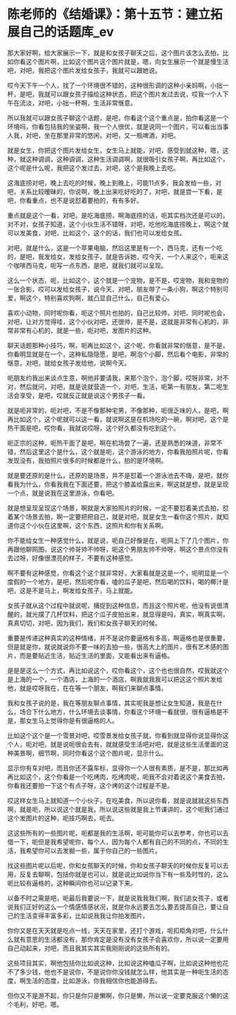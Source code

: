 # 陈老师的《结婚课》：第十五节：建立拓展自己的话题库_ev

那大家好啊，给大家展示一下，就是和女孩子聊天之后，这个图片该怎么去拍，比如你看这个图片啊，比如这个图片这个图片就是，嗯，向女生展示一个就是慢生活吧，对吧，我把这个图片发给女孩子，我就可以跟她说。

哎今天下午一个人，找了一个环境很不错的，这种很形调的这种小亲妈啊，小拙一杯，是吧，我就可以跟女孩子描绘这种状态，把这个图片发过去说，哎我一个人下午在流淡，对吧，小拙一杯啊，生活非常惬意。

所以我就可以跟女孩子聊这个话题，是吧，你看这个这个重点是，拍你看这是一个环境吗，你看包括我的坐姿啊，我一个人很优，就是说同一个图片，可以看出当事人我，对吧，坐在那里非常的悠闲，对吧，又一瓶啤酒，对吧。

就是女生，你把这个图片发给女生，女生马上就能，对吧，感受到就这种，嗯，这种，就这种调调，这种调调，这种生活调调啊，就很吸引女孩子啊，再比如这个，这个呢是什么呢，我把这个发过去，对吧，这个是我晚上去吃。

这海底捞对吧，晚上去吃的时候，晚上到晚上，可能11点多，我会发给一些，对吧，关系比较暧昧的，你说啊，晚上出来吃好吃的了，对吧，就是尝一下看，是吧，你看重点，也不是说怼着要拍的，有有多好。

重点就是这个一看，对吧，是吃海底捞，啊海底捞的话，呃其实档次还是可以的，对不对，女孩子知道，这个小伙生活不错呀，对吧，吃他吃海底捞晚上，啊这个就可以发美食，对吧，比如这个，这个的话，我们也可以发给女孩。

对吧，就是什么，这是一个苹果电脑，然后这里是有一个，西马克，还有一个吃的，是吧，我发给女，发给女孩子，就是告诉她，哎今天，一个人来这个，呃来这个咖啡西马克，呃写一点东西，是吧，就我们就可以呈现。

这么一个状态，呃，比如这个，这个就是一个宠物，是不是，哎宠物，我和宠物的一张合影，哎可以发给女孩子，说今天，对吧，朋友带了一条小狗，啊这个特别可爱，啊这个，特别喜欢狗啊，就凸显自己什么，自己有爱心。

喜欢小动物，同时呢你看，呃这个照片也拍的，自己比较帅，对吧，同时呢也会，对吧，让对方觉得哇，这个小伙对吧，还很帅，是不是，这就是非常有心机的，非常非常有心机的，就是一些，呃对吧，发图片的这种。

聊天话题那种小技巧，啊，呃再比如这个，这个呢，你看就非常的惬意，是不是，你看明显就是在一个，这种私隐隐愿，是吧，啊泡个小脚，然后看个电影，非常的惬意，对吧，就给女孩子发给他，说啊今天。

呃朋友约我出来谈点生意，啊他非要请我，来那个泡个，泡个脚，哎呀非常，对不对，然后就问，对吧，就是说就营造一个，对吧，生活，呃第一有朋友，第二呢生活会享受，是吧，哎就反正就是说这个男孩子一看。

就是呃非常的，呃对吧，不是不像那种宅男，不像那种，呃很乏味的人，是吧，啊再比如这个，这个呢就可以这一看，就说啊这是在机场吃的一碗，啊对吧，这个是热干面是吧，哎你看，我就说哎呀，这个好久都没有吃到这个。

呃正宗的这种，呃热干面了是吧，啊在机场尝了一遍，还是熟悉的味道，非常不错，然后这里这个是什么，这个就是呃，这个游泳的地方，你看我拍照片呢，你看发现没有，我拍照片很多的时候都是什么，拍的是环境啊。

就是要还原的是什么，还原的是场景，并不是怼着一个游泳池去不嗨，是吧，就你看我为什么，你看我我在下面还要，把这个膝盖给露出来，啊这就是想，就是呈现一个点，就是说我在这里游泳，你看吧。

就是想呈现呈现这个场景，啊就是大家拍照片的时候，一定不要怼着美式去拍，怼着某个场景去拍，啊一定要把把自己，就是对吧，就是女生一看你这个照片，就知道你这个小伙在这里啊，这个东西，这照片和你有关系啊。

你不能给女生一种感觉什么，就是说，呃自己好像是在，呃网上下了几个图片，你再跟他聊网图，说这个帅哥帅不帅呀，呃这个男朋友帅不帅呀，啊这个景点你没有去过呀，好像很漂亮的样子，不要有这种感觉。

啊不要有这种感觉，你看这个这个就非常好，大家看就是这是一个，呃明显是一个度假的一个地方，是吧，然后呢你看，嗑的瓜子是吧，然后喝的饮料，喝的椰汁是吧，这是不是马上，啊发给女孩子，马上就能。

女孩子就从这个过程中就说呢，捕捉到这种信息，而且这个照片呢，他没有说很清醒的，就光摆了几杯饮料，把这个瓜子皮拍出来，就显得是吗，真实，啊真实啊，真真切切，对吧，因为我们，我们和女孩子聊天的时候。

重要是传递这种真实的这种情绪，并不是说你要逼格有多高，啊逼格也是很重要，但是就是你，就说就说你不要一味的去拍一些，很高大上的图片，很有艺术感的图片，而是要贴近生活，贴近生活的里面，又能看出来有逼格。

是是是这么一个方式，再比如说这个，哎你看这个，这个也也很自然，哎我就这个是上海的一个，一个酒店，上海的一个酒店，啊我就我我可以把这这个照片发给他，就是哎呀我在，在在等一个朋友，啊我们来聊点事情。

我和女孩子说的是，我在等朋友聊点事情，其实呢我是想让女生知道，我是在什么，场合下什么地方，什么环境去谈事情，你看这个环境一看就很，很有逼格是不是，那女生马上觉得你是有很逼格的人。

比如这个这个是一个雪景对吧，哎雪景发给女孩子就，你看到就显得你说显得你这个人，呃对吧，就是说呃很会去有，就就感受生活吧对吧，就是这些生活里面的这种美景啊，细节啊，同时你看这个这个图片呢，显示什么。

显示你有车对吧，而且你还不露车标，显得你一个人很有素质，是不是，那比如再再比如这个，这个你看是一个吃烤肉，吃烤肉呢，呃我不会对着说这个美食去拍，你看我还要拍一下这个有点子呀，这个烤的这个过程是不是。

哎这样女生马上就知道一个小伙子，在吃美食，所以说你看，就是说就就这些东西啊，就是呃，所以说这个就是我，所以说这些就是我上节课讲的，这个呃我们通过这个发图片的这种，呃技巧啊去，呃去。

这这些所有的一些图片呢，呃都是我的生活啊，呃可能你可以去参考，你也可以去借一下，呃但是我希望呢你，每个人，因为每个人都有自己的不同的点，不同的生活，我希望你可以去发掘一些，属于你自己的一些图片。

找这些图片呢以后呢，你和女孩聊天的时候，你和女孩子聊天的时候你反复可以去用，反复去聊啊，包括你就是也可以，就是说比如说你当下有一些及时性的，这么呃比较有逼格的，这种瞬间你也可以记录下来。

以备不时之需是吧，呃最后我要说一下，就是说我我我们啊，我们追女孩子，或者说我们正好的这么一个情感情感状况，就是你永远要去怎么要去提高自己，要让自己的生活变得丰富多彩，比如说我我让你拍发图片。

你你又是在天天就是吃点一线，天天在家里，还打个游戏，呃扣柜角对吧，什么什么就有意思的生活都没有，那你肯定是没有没有女孩子会喜欢你，所以说一定要用自己动起来，对吧，而且我其实其实我刚刚说的这些所有的。

这些项目其实，啊他包括你比如说这种，比如说这种嗑瓜子啊，比如说这种他也花不了多少钱，他也不是说你，不是说你你没钱就怎么样，他其实是一种呃生活的态度，啊生活的态度，比如游泳，你我相信你也能游得去。

但你又不是游不起，你只是你只是懒啊，你只是懒，所以说一定要克服这个懒的这个毛利，好吧，嗯。